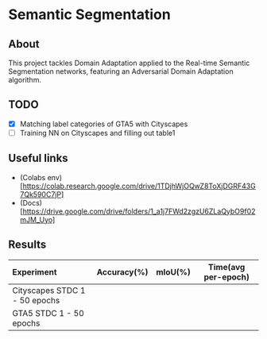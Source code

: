 # Semantic Segmentation
## About
This project tackles Domain Adaptation applied to the Real-time Semantic Segmentation
networks, featuring an Adversarial Domain Adaptation algorithm.

## TODO
- [x] Matching label categories of GTA5 with Cityscapes
- [ ] Training NN on Cityscapes and filling out table1

## Useful links
- (Colabs env)[https://colab.research.google.com/drive/1TDjhWjOQwZ8ToXjDGRF43G7Qk590C7jP]
- (Docs)[https://drive.google.com/drive/folders/1_a1j7FWd2zgzU6ZLaQybO9f02mJM_Uyo]

## Results

| Experiment                    | Accuracy(%)      | mIoU(%)      | Time(avg per-epoch)      |
|:----------------------------- |:----------------:|:------------:|:------------------------:|
| Cityscapes STDC 1 - 50 epochs |                  |              |                          |
| GTA5 STDC 1 - 50 epochs       |                  |              |                          |
